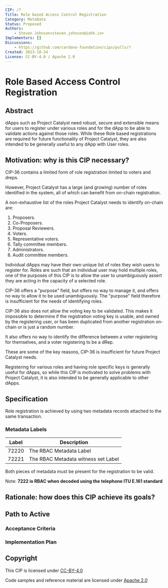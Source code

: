 ```yaml
---
CIP: /?
Title: Role based Access Control Registration
Category: MetaData
Status: Proposed
Authors:
    - Steven Johnson<steven.johnson@iohk.io>
Implementors: []
Discussions:
    - https://github.com/cardano-foundation/cips/pulls/?
Created: 2023-10-24
License: CC-BY-4.0 / Apache 2.0
---
```


<!-- markdownlint-disable MD025-->
# Role Based Access Control Registration

## Abstract
<!-- A short (\~200 word) description of the proposed solution and the technical issue being addressed. -->
dApps such as Project Catalyst need robust, secure and extensible means for users to register under various roles
and for the dApp to be able to validate actions against those roles.
While these Role based registrations are required for future functionality of Project Catalyst, they are also
intended to be generally useful to any dApp with User roles.

## Motivation: why is this CIP necessary?
<!-- A clear explanation that introduces the reason for a proposal, its use cases and stakeholders. 
If the CIP changes an established design then it must outline design issues that motivate a rework. 
For complex proposals, authors must write a Cardano Problem Statement (CPS) as defined in CIP-9999 
and link to it as the `Motivation`. -->

CIP-36 contains a limited form of role registration limited to voters and dreps.

However, Project Catalyst has a large (and growing) number of roles identified in the system, all of
which can benefit from on-chain registration.

A non-exhaustive list of the roles Project Catalyst needs to identify on-chain are:

1. Proposers.
2. Co-Proposers.
3. Proposal Reviewers.
4. Voters.
5. Representative voters.
6. Tally committee members.
7. Administrators.
8. Audit committee members.

Individual dApps may have their own unique list of roles they wish users to register for.
Roles are such that an individual user may hold multiple roles, one of the purposes of this
CIP is to allow the user  to unambiguously assert they are acting in the capacity of a selected role.

CIP-36 offers a "purpose" field, but offers no way to manage it, and offers no way to allow it to be used unambiguously.
The "purpose" field therefore is insufficient for the needs of identifying roles.

CIP-36 also does not allow the voting key to be validated.
This makes it impossible to determine if the registration voting key is usable, and owned by the registering user, or has
been duplicated from another registration on-chain or is just a random number.

It also offers no way to identify the difference between a voter registering for themselves, and a voter registering to be a dRep.

These are some of the key reasons, CIP-36 is insufficient for future Project Catalyst needs.

Registering for various roles and having role specific keys is generally useful for dApps, so while this CIP is
motivated to solve problems with Project Catalyst, it is also intended to be generally applicable to other dApps.

## Specification
<!-- The technical specification should describe the proposed improvement in sufficient technical detail. 
In particular, it should provide enough information that an implementation can be performed solely on the basis 
of the design in the CIP. 
This is necessary to facilitate multiple, interoperable implementations. 
This must include how the CIP should be versioned. 
If a proposal defines structure of on-chain data it must include a CDDL schema in it's specification.-->

Role registration is achieved by using two metadata records attached to the same transaction.

### Metadata Labels

| Label | Description |
| ---   | --- |
| 72220 | The RBAC Metadata Label |
| 72221 | The RBAC Metadata witness set Label |

Both pieces of metadata must be present for the registration to be valid.

Note: **7222 is RBAC when decoded using the telephone ITU E.161 standard**

## Rationale: how does this CIP achieve its goals?
<!-- The rationale fleshes out the specification by describing what motivated the design and what led to 
particular design decisions.
It should describe alternate designs considered and related work. 
The rationale should provide evidence of consensus within the community and discuss significant objections 
or concerns raised during the discussion.

It must also explain how the proposal affects the backward compatibility of existing solutions when applicable. 
If the proposal responds to a CPS, the 'Rationale' section should explain how it addresses the CPS, 
and answer any questions that the CPS poses for potential solutions.
-->

## Path to Active

### Acceptance Criteria
<!-- Describes what are the acceptance criteria whereby a proposal becomes 'Active' -->

### Implementation Plan
<!-- A plan to meet those criteria. Or `N/A` if not applicable. -->

## Copyright

This CIP is licensed under [CC-BY-4.0]

Code samples and reference material are licensed under [Apache 2.0]

[CC-BY-4.0]: https://creativecommons.org/licenses/by/4.0/legalcode
[Apache 2.0]: https://www.apache.org/licenses/LICENSE-2.0.html
